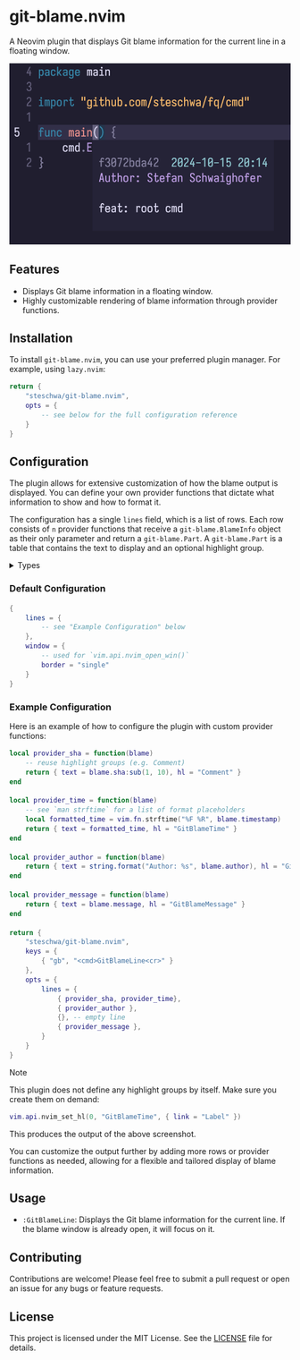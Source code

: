 # git-blame.nvim

A Neovim plugin that displays Git blame information for the current line in a floating window.

![Git blame in a floating window in Neovim](./assets/preview.png)

## Features

- Displays Git blame information in a floating window.
- Highly customizable rendering of blame information through provider functions.

## Installation

To install `git-blame.nvim`, you can use your preferred plugin manager. For example, using `lazy.nvim`:

```lua
return {
    "steschwa/git-blame.nvim",
    opts = {
        -- see below for the full configuration reference
    }
}
```

## Configuration

The plugin allows for extensive customization of how the blame output is displayed.
You can define your own provider functions that dictate what information to show and how to format it.

The configuration has a single `lines` field, which is a list of rows.
Each row consists of `n` provider functions that receive a `git-blame.BlameInfo` object as their only parameter and return a `git-blame.Part`.
A `git-blame.Part` is a table that contains the text to display and an optional highlight group.

<details>
    <summary>Types</summary>

    ```lua
    ---@class git-blame.BlameInfo
    ---@field sha string
    ---@field author string
    ---@field author_email string
    ---@field timestamp integer -- unix timestamp in seconds
    ---@field message string

    ---@class git-blame.Part
    ---@field text string
    ---@field hl string?

    ---@alias git-blame.Provider fun(blame: git-blame.BlameInfo): git-blame.Part
    ```

</details>

### Default Configuration

```lua
{
    lines = {
        -- see "Example Configuration" below
    },
    window = {
        -- used for `vim.api.nvim_open_win()`
        border = "single"
    }
}
```

### Example Configuration

Here is an example of how to configure the plugin with custom provider functions:

```lua
local provider_sha = function(blame)
    -- reuse highlight groups (e.g. Comment)
    return { text = blame.sha:sub(1, 10), hl = "Comment" }
end

local provider_time = function(blame)
    -- see `man strftime` for a list of format placeholders
    local formatted_time = vim.fn.strftime("%F %R", blame.timestamp)
    return { text = formatted_time, hl = "GitBlameTime" }
end

local provider_author = function(blame)
    return { text = string.format("Author: %s", blame.author), hl = "GitBlameAuthor" }
end

local provider_message = function(blame)
    return { text = blame.message, hl = "GitBlameMessage" }
end

return {
    "steschwa/git-blame.nvim",
    keys = {
        { "gb", "<cmd>GitBlameLine<cr>" }
    },
    opts = {
        lines = {
            { provider_sha, provider_time},
            { provider_author },
            {}, -- empty line
            { provider_message },
        }
    }
}
```

> [!NOTE]  
> This plugin does not define any highlight groups by itself.
> Make sure you create them on demand:
>
> ```lua
> vim.api.nvim_set_hl(0, "GitBlameTime", { link = "Label" })
> ```

This produces the output of the above screenshot.

You can customize the output further by adding more rows or provider functions as needed, allowing for a flexible and tailored display of blame information.

## Usage

- `:GitBlameLine`: Displays the Git blame information for the current line. If the blame window is already open, it will focus on it.

## Contributing

Contributions are welcome! Please feel free to submit a pull request or open an issue for any bugs or feature requests.

## License

This project is licensed under the MIT License. See the [LICENSE](LICENSE) file for details.
